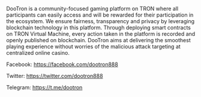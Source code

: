 DooTron is a community-focused gaming platform on TRON where all participants can easily access and will be rewarded for their participation in the ecosystem. We ensure fairness, transparency and privacy by leveraging blockchain technology in this platform. Through deploying smart contracts on TRON Virtual Machine, every action taken in the platform is recorded and openly published on blockchain. DooTron aims at delivering the smoothest playing experience without worries of the malicious attack targeting at centralized online casino.


Facebook: https://facebook.com/dootron888

Twitter: https://twitter.com/dootron888

Telegram: https://t.me/dootron
